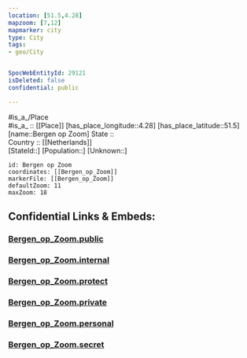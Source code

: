 ```yaml
---
location: [51.5,4.28] 
mapzoom: [7,12] 
mapmarker: city 
type: City
tags:
- geo/City


SpocWebEntityId: 29121
isDeleted: false
confidential: public

---
```

#is_a_/Place  
#is_a_ :: [[Place]] 
[has_place_longitude::4.28] 
[has_place_latitude::51.5] 
[name::Bergen op Zoom] 
State ::  
Country :: [[Netherlands]]  
[StateId::] 
[Population::] 
[Unknown::] 


```leaflet
id: Bergen op Zoom
coordinates: [[Bergen_op_Zoom]] 
markerFile: [[Bergen_op_Zoom]] 
defaultZoom: 11 
maxZoom: 18
```


## Confidential Links & Embeds: 

### [Bergen_op_Zoom.public](/_public/\Earth\Continent\Europe\Europe~West\Netherlands\Provinces~Netherlands\Noord-Brabant\CityBergen_op_Zoom.public.md) 

### [Bergen_op_Zoom.internal](/_internal/\Earth\Continent\Europe\Europe~West\Netherlands\Provinces~Netherlands\Noord-Brabant\CityBergen_op_Zoom.internal.md) 

### [Bergen_op_Zoom.protect](/_protect/\Earth\Continent\Europe\Europe~West\Netherlands\Provinces~Netherlands\Noord-Brabant\CityBergen_op_Zoom.protect.md) 

### [Bergen_op_Zoom.private](/_private/\Earth\Continent\Europe\Europe~West\Netherlands\Provinces~Netherlands\Noord-Brabant\CityBergen_op_Zoom.private.md) 

### [Bergen_op_Zoom.personal](/_personal/\Earth\Continent\Europe\Europe~West\Netherlands\Provinces~Netherlands\Noord-Brabant\CityBergen_op_Zoom.personal.md) 

### [Bergen_op_Zoom.secret](/_secret/\Earth\Continent\Europe\Europe~West\Netherlands\Provinces~Netherlands\Noord-Brabant\CityBergen_op_Zoom.secret.md)


